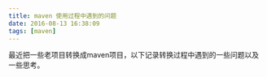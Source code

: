 ```yaml
---
title: maven 使用过程中遇到的问题
date: 2016-08-13 16:38:09
tags: [maven]
---
```


最近把一些老项目转换成maven项目，以下记录转换过程中遇到的一些问题以及一些思考。

### 
